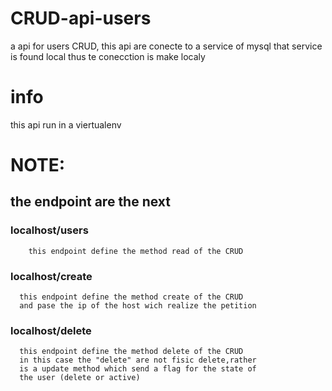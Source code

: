 # CRUD-api-users
 a api for users CRUD, this api are conecte to a service of mysql that service is found local
 thus te conecction is make localy
 
 # info 
 this api run in a viertualenv 
 
 # NOTE:
   ## the endpoint are the next
   ### localhost/users
        this endpoint define the method read of the CRUD
        
   ### localhost/create
      this endpoint define the method create of the CRUD
      and pase the ip of the host wich realize the petition 
    
   ### localhost/delete
      
      this endpoint define the method delete of the CRUD
      in this case the "delete" are not fisic delete,rather 
      is a update method which send a flag for the state of 
      the user (delete or active)  
